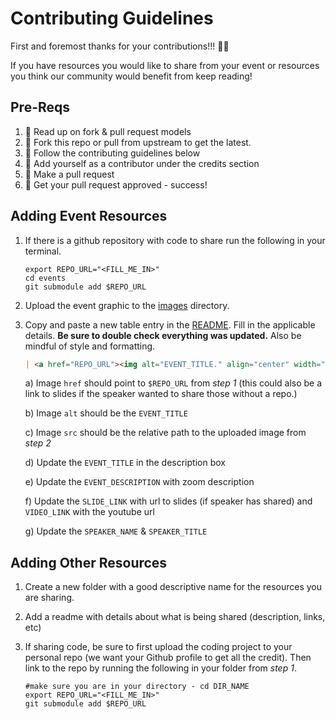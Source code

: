 # Contributing Guidelines

First and foremost thanks for your contributions!!! :sparkling_heart::sparkling_heart:   

If you have resources you would like to share from your event or resources you think our community would benefit from keep reading!

## Pre-Reqs

1.  :book: Read up on fork & pull request models
2. 🍴 Fork this repo or pull from upstream to get the latest.  
3. 🔨 Follow the contributing guidelines below
4. 👥 Add yourself as a contributor under the credits section
5. 🔧 Make a pull request
6. 🎉 Get your pull request approved - success!

## Adding Event Resources

1. If there is a github repository with code to share run the following in your terminal.

    ```shell
    export REPO_URL="<FILL_ME_IN>"
    cd events
    git submodule add $REPO_URL
    ```
2. Upload the event graphic to the [images](docs/images) directory.

3. Copy and paste a new table entry in the [README](README.md#event-resources). Fill in the applicable details. **Be sure to double check everything was updated.** Also be mindful of style and formatting.  



    ```markdown
    | <a href="REPO_URL"><img alt="EVENT_TITLE." align="center" width="400" src="docs/images/IMAGE_NAME"></a> | **EVENT TITLE** <br/><br/> EVENT_DESCRIPTION <br/><br/> [Slides](SLIDE_LINK) <br/><br/> [Video Recording](VIDEO_LINK)<br/><br/> -SPEAKER_NAME, _SPEAKER_TITLE_ |
    ```



    a) Image `href` should point to `$REPO_URL` from _step 1_ (this could also be a link to slides if the speaker wanted to share those without a repo.)   

    b) Image `alt` should be the `EVENT_TITLE`  

    c) Image `src` should be the relative path to the uploaded image from _step 2_   

    d) Update the `EVENT_TITLE` in the description box    

    e) Update the `EVENT_DESCRIPTION` with zoom description  

    f) Update the `SLIDE_LINK` with url to slides (if speaker has shared) and `VIDEO_LINK` with the youtube url  

    g) Update the `SPEAKER_NAME` & `SPEAKER_TITLE`  




## Adding Other Resources

1. Create a new folder with a good descriptive name for the resources you are sharing.

2. Add a readme with details about what is being shared (description, links, etc)

3. If sharing code, be sure to first upload the coding project to your personal repo (we want your Github profile to get all the credit). Then link to the repo by running the following in your folder from _step 1_.

    ```shell
    #make sure you are in your directory - cd DIR_NAME
    export REPO_URL="<FILL_ME_IN>"
    git submodule add $REPO_URL
    ```
